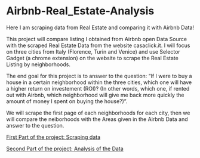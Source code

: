 # Airbnb-Real_Estate-Analysis

Here I am scraping data from Real Estate and comparing it with Airbnb Data!

This project will compare listing I obtained from Airbnb open Data Source with the scraped Real Estate Data from the website casaclick.it. I will focus on three cities from Italy (Florence, Turin and Venice) and use Selector Gadget (a chrome extension) on the website to scrape the Real Estate Listing by neighborhoods.

The end goal for this project is to answer to the question: “If I were to buy a house in a certain neighborhood within the three cities, which one will have a higher return on investement (ROI)? (In other words, which one, if rented out with Airbnb, which neighborhood will give me back more quickly the amount of money I spent on buying the house?)”.

We will scrape the first page of each neighborhoods for each city, then we will compare the neiborhoods with the Areas given in the Airbnb Data and answer to the question.

[First Part of the project: Scraping data](https://rawgit.com/wenrui-cai/Airbnb-Real_Estate-Analysis/master/With_Real_Estate.html) 



[Second Part of the project: Analysis of the Data](https://rawgit.com/wenrui-cai/Airbnb-Real_Estate-Analysis/master/Airbnb_%2B_Real_Estate.html)


